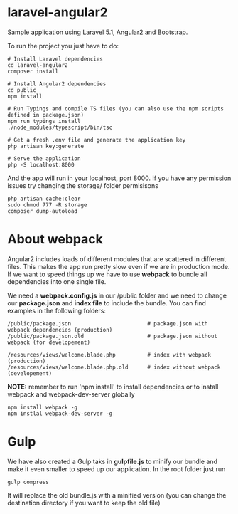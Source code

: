 # laravel-angular2

Sample application using Laravel 5.1, Angular2 and Bootstrap.

To run the project you just have to do:

    # Install Laravel dependencies
    cd laravel-angular2
    composer install

    # Install Angular2 dependencies
    cd public
    npm install

    # Run Typings and compile TS files (you can also use the npm scripts defined in package.json)
    npm run typings install
    ./node_modules/typescript/bin/tsc

    # Get a fresh .env file and generate the application key
    php artisan key:generate

    # Serve the application
    php -S localhost:8000

And the app will run in your localhost, port 8000. If you have any permission issues try changing the storage/ folder permisisons

    php artisan cache:clear
    sudo chmod 777 -R storage
    composer dump-autoload

# About webpack

Angular2 includes loads of different modules that are scattered in different files. This makes the app run pretty slow even if we are in production mode. If we want to speed things up we have to use **webpack** to bundle all dependencies into one single file.

We need a **webpack.config.js** in our /public folder and we need to change our **package.json** and **index file** to include the bundle.
You can find examples in the following folders:

    /public/package.json                        # package.json with webpack dependencies (production)
    /public/package.json.old                    # package.json without webpack (for developement)

    /resources/views/welcome.blade.php          # index with webpack (production)
    /resources/views/welcome.blade.php.old      # index without webpack (developement)

**NOTE:** remember to run 'npm install' to install dependencies or to install webpack and webpack-dev-server globally

    npm install webpack -g
    npm instlal webpack-dev-server -g

# Gulp
We have also created a Gulp taks in **gulpfile.js** to minify our bundle and make it even smaller to speed up our application. In the root folder just run

    gulp compress

It will replace the old bundle.js with a minified version (you can change the destination directory if you want to keep the old file)